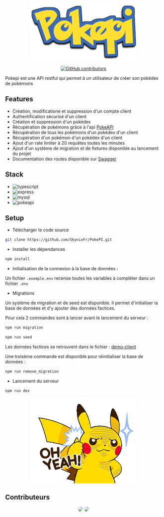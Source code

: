 <div align="center">
<img src=https://github.com/SkynixFr/PokePI/blob/main/assets/pokepi.png?raw=true alt=PokePI />

[![GitHub contributors](https://img.shields.io/github/contributors/SkynixFr/PokePi.svg)](https://github.com/OWNER/REPO/graphs/contributors)

</div>

Pokepi est une API restful qui permet à un utilisateur de créer son pokédex de pokémons

## Features

- Création, modificatione et suppression d'un compte client
- Authentification sécurisé d'un client
- Création et suppression d'un pokédex
- Récupération de pokémons grâce à l'api [PokeAPI](https://pokeapi.co)
- Récupération de tous les pokémons d'un pokédex d'un client
- Récupération d'un pokémon d'un pokédex d'un client
- Ajout d'un rate limiter à 20 requêtes toutes les minutes
- Ajout d'un système de migration et de fixtures disponible au lancement du projet
- Documentation des routes disponible sur [Swagger](http://localhost:8080/api-docs)

## Stack

- ![typescript](https://img.shields.io/badge/typescript-4.9.4-blue.svg) 
- ![express](https://img.shields.io/badge/express-4.18.2-blue.svg)
- ![mysql](https://img.shields.io/badge/mysql-4.9.4-blue.svg)
- ![pokeapi](https://img.shields.io/badge/pokeapi-v2-blue.svg)

## Setup

- Télécharger le code source

```sh
git clone https://github.com/SkynixFr/PokePI.git
```

- Installer les dépendances
  
```sh
npm install
```

- Initialisation de la connexion à la base de données : 

Un fichier `.exemple.env` recense toutes les variables à compléter dans un fichier `.env`

- Migrations

Un système de migration et de seed est disponible. Il permet d'initialiser la base de données et d'y ajouter des données factices.

Pour cela 2 commandes sont à lancer avant le lancement du serveur :

```sh
npm run migration
```

```sh
npm run seed
```

Les données factices se retrouvent dans le fichier : [demo-client](https://github.com/SkynixFr/PokePI/blob/main/seeders/20230131094058-demo-client.js)
 
Une troisème commande est disponible pour réinitialiser la base de données : 
```sh
npm run remove_migration
```

- Lancement du serveur
  
```sh
npm run dev
```

<div align="center">

![Alt Text](https://github.com/SkynixFr/PokePI/blob/main/assets/pikachu-oh-yeah.gif?raw=true)

</div>

## Contributeurs

<div align=center>

<img src="https://github.com/SkynixFr.png" width="100" style="border-radius: 50%">
<img src="https://github.com/Luffysonic.png" width="100" style="border-radius: 50%">

</div>

